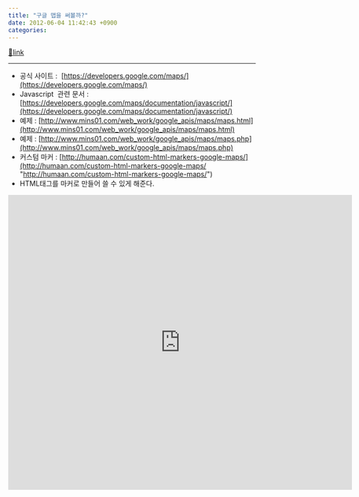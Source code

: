 ```yaml
---
title: "구글 맵을 써볼까?"
date: 2012-06-04 11:42:43 +0900
categories: 
---
```

[🔗link](http://www.mins01.com/mh/tech/read/774)
***


- 공식 사이트 : 
[https://developers.google.com/maps/](https://developers.google.com/maps/)
- Javascript  관련 문서 : 
[https://developers.google.com/maps/documentation/javascript/](https://developers.google.com/maps/documentation/javascript/)
- 예제 : [http://www.mins01.com/web_work/google_apis/maps/maps.html](http://www.mins01.com/web_work/google_apis/maps/maps.html)
- 예제 : [http://www.mins01.com/web_work/google_apis/maps/maps.php](http://www.mins01.com/web_work/google_apis/maps/maps.php)
- 커스텀 마커 : [http://humaan.com/custom-html-markers-google-maps/](http://humaan.com/custom-html-markers-google-maps/ "http://humaan.com/custom-html-markers-google-maps/")
- HTML태그를 마커로 만들어 쓸 수 있게 해준다.



<iframe frameborder="0" height="600" src="http://www.mins01.com/web_work/google_apis/maps/maps.php" style="border-top-width: 0px; border-right-width: 0px; border-bottom-width: 0px; border-left-width: 0px; " width="700"></iframe>  

